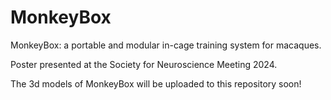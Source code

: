 # MonkeyBox
MonkeyBox: a portable and modular in-cage training system for macaques.

Poster presented at the Society for Neuroscience Meeting 2024.

The 3d models of MonkeyBox will be uploaded to this repository soon!

